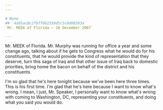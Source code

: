 ```yaml
---
---

# None
## `4a85ac0c2fbff062339d5c5c8d06393a`
`Mr. MEEK of Florida — 18 December 2007`

---
```



Mr. MEEK of Florida. Mr. Murphy was running for office a year and 
some change ago, talking about if he gets to Congress what he would do 
for his constituents, that he would provide the kind of representation 
that they deserve, turn this saga of Iraq and that other issue of Iraq 
back to domestic priorities, bring home the bacon on behalf of the 
district and his constituents.

I'm so glad that he's here tonight because we've been here three 
times. This is his first time. I'm glad that he's here because I want 
to know what's wrong. I mean, I just, Mr. Speaker, I personally want to 
know what's wrong with coming to Washington, DC, representing your 
constituents, and doing what you said you would do.